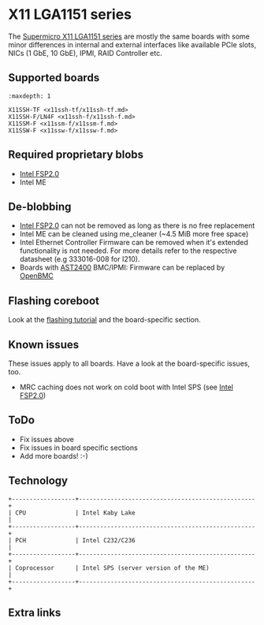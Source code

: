 # X11 LGA1151 series

The [Supermicro X11 LGA1151 series] are mostly the same boards with some minor differences in
internal and external interfaces like available PCIe slots, NICs (1 GbE, 10 GbE), IPMI, RAID
Controller etc.

## Supported boards

```{toctree}
:maxdepth: 1

X11SSH-TF <x11ssh-tf/x11ssh-tf.md>
X11SSH-F/LN4F <x11ssh-f/x11ssh-f.md>
X11SSM-F <x11ssm-f/x11ssm-f.md>
X11SSW-F <x11ssw-f/x11ssw-f.md>
```

## Required proprietary blobs

- [Intel FSP2.0]
- Intel ME

## De-blobbing

- [Intel FSP2.0] can not be removed as long as there is no free replacement
- Intel ME can be cleaned using me_cleaner (~4.5 MiB more free space)
- Intel Ethernet Controller Firmware can be removed when it's extended functionality is not
  needed. For more details refer to the respective datasheet (e.g 333016-008 for I210).
- Boards with [AST2400] BMC/IPMI: Firmware can be replaced by [OpenBMC]

## Flashing coreboot

Look at the [flashing tutorial] and the board-specific section.

## Known issues

These issues apply to all boards. Have a look at the board-specific issues, too.

- MRC caching does not work on cold boot with Intel SPS (see [Intel FSP2.0])

## ToDo

- Fix issues above
- Fix issues in board specific sections
- Add more boards! :-)

## Technology

```{eval-rst}
+------------------+--------------------------------------------------+
| CPU              | Intel Kaby Lake                                  |
+------------------+--------------------------------------------------+
| PCH              | Intel C232/C236                                  |
+------------------+--------------------------------------------------+
| Coprocessor      | Intel SPS (server version of the ME)             |
+------------------+--------------------------------------------------+
```

## Extra links

[Supermicro X11 LGA1151 series]: https://www.supermicro.com/products/motherboard/Xeon3000/#1151
[OpenBMC]: https://www.openbmc.org/
[flashrom]: https://flashrom.org/
[flashing tutorial]: ../../../tutorial/flashing_firmware/ext_power.md
[Intel FSP2.0]: ../../../soc/intel/fsp/index.md
[AST2400]: https://www.aspeedtech.com/products.php?fPath=20&rId=376
